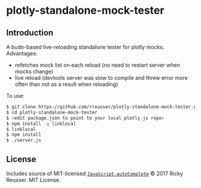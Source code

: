 # plotly-standalone-mock-tester

## Introduction

A budo-based live-reloading standalone tester for plotly mocks. Advantages:

- refetches mock list on each reload (no need to restart server when mocks change)
- live reload (devtools server was slow to compile and threw error more often than not as a result when reloading)

To use:

```bash
$ git clone https://github.com/rreusser/plotly-standalone-mock-tester.git
$ cd plotly-standalone-mock-tester
$ <edit package.json to point to your local plotly.js repo>
$ npm install -g linklocal
$ linklocal
$ npm install
$ ./server.js
```

## License

Includes source of MIT-licensed [`JavaScript-autoComplete`](https://github.com/Pixabay/JavaScript-autoComplete)
&copy; 2017 Ricky Reusser. MIT License.
